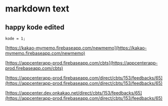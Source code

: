 # markdown text

## happy kode edited

```
kode = 1;
```
[https://kakao-mymemo.firebaseapp.com/newmemo](https://kakao-mymemo.firebaseapp.com/newmemo)

[https://appcenterapp-prod.firebaseapp.com/cbts](https://appcenterapp-prod.firebaseapp.com/cbts)

[https://appcenterapp-prod.firebaseapp.com/direct/cbts/153/feedbacks/65](https://appcenterapp-prod.firebaseapp.com/direct/cbts/153/feedbacks/65)

[https://appcenter.dev.onkakao.net/direct/cbts/153/feedbacks/65](https://appcenterapp-prod.firebaseapp.com/direct/cbts/153/feedbacks/65)
